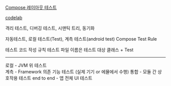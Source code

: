 [Compose 레이아웃 테스트](https://developer.android.com/jetpack/compose/testing?hl=ko#setup)

[codelab](https://developer.android.com/codelabs/jetpack-compose-testing?hl=ko#0)

격리 테스트, 디버깅 테스트, 시맨틱 트리, 동기화

자동테스트, 로컬 테스트(Test), 계측 테스트(android test) Compose Test Rule



테스트 코드 작성 규칙
테스트 파일 이름은 테스트 대상 클래스 + Test


- - -
로컬 - JVM 위 테스트  
계측 - Framework 의존 기능 테스트 (실제 기기 or 에뮬에서 수행)
통합 - 모듈 간 상호작용 테스트
end to end - 앱 전체 UI 테스트
